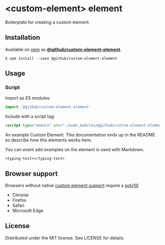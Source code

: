 # &lt;custom-element&gt; element

Boilerplate for creating a custom element.

## Installation
Available on [npm](https://www.npmjs.com/) as [**@github/custom-element-element**](https://www.npmjs.com/package/@github/custom-element-element).
```
$ npm install --save @github/custom-element-element
```

## Usage

### Script

Import as ES modules:

```js
import '@github/custom-element-element'
```

Include with a script tag:

```html
<script type="module" src="./node_modules/@github/custom-element-element/dist/index.js">
```

An example Custom Element. This documentation ends up in the
README so describe how this elements works here.

You can event add examples on the element is used with Markdown.

```
<typing-test></typing-test>
```

## Browser support

Browsers without native [custom element support][support] require a [polyfill][].
- Chrome
- Firefox
- Safari
- Microsoft Edge

[support]: https://caniuse.com/custom-elementsv1
[polyfill]: https://github.com/webcomponents/custom-elements

## License

Distributed under the MIT license. See LICENSE for details.